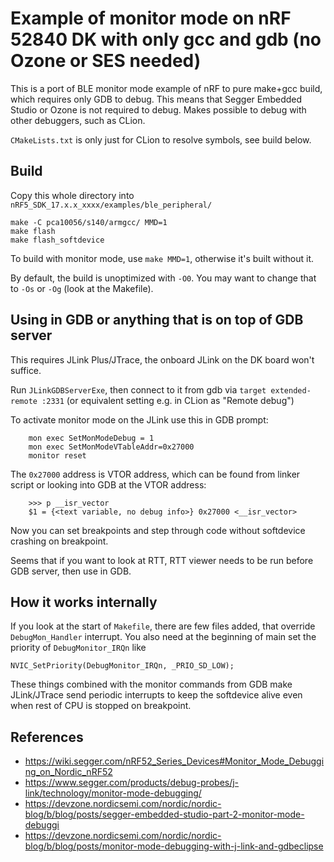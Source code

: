 # Example of monitor mode on nRF 52840 DK with only gcc and gdb (no Ozone or SES needed)

This is a port of BLE monitor mode example of nRF to pure make+gcc build, which requires
only GDB to debug. This means that Segger Embedded Studio or Ozone is not required to debug.
Makes possible to debug with other debuggers, such as CLion.

`CMakeLists.txt` is only just for CLion to resolve symbols, see build below.

## Build

Copy this whole directory into `nRF5_SDK_17.x.x_xxxx/examples/ble_peripheral/`

    make -C pca10056/s140/armgcc/ MMD=1
    make flash
    make flash_softdevice

To build with monitor mode, use `make MMD=1`, otherwise it's built without it.

By default, the build is unoptimized with `-O0`. You may want to change that
to `-Os` or `-Og` (look at the Makefile).

## Using in GDB or anything that is on top of GDB server

This requires JLink Plus/JTrace, the onboard JLink on the DK board won't suffice.

Run `JLinkGDBServerExe`, then connect to it from gdb via `target extended-remote :2331`
(or equivalent setting e.g. in CLion as "Remote debug")

To activate monitor mode on the JLink use this in GDB prompt:

        mon exec SetMonModeDebug = 1
        mon exec SetMonModeVTableAddr=0x27000
        monitor reset

The `0x27000` address is VTOR address, which can be found from linker script or
looking into GDB at the VTOR address:

        >>> p __isr_vector
        $1 = {<text variable, no debug info>} 0x27000 <__isr_vector>

Now you can set breakpoints and step through code without softdevice crashing on
breakpoint.

Seems that if you want to look at RTT, RTT viewer needs to be run before GDB server,
then use in GDB.

## How it works internally

If you look at the start of `Makefile`, there are few files added, that override
`DebugMon_Handler` interrupt. You also need at the beginning of main set the priority
of `DebugMonitor_IRQn` like

    NVIC_SetPriority(DebugMonitor_IRQn, _PRIO_SD_LOW);

These things combined with the monitor commands from GDB make JLink/JTrace send periodic
interrupts to keep the softdevice alive even when rest of CPU is stopped on breakpoint.

## References

* https://wiki.segger.com/nRF52_Series_Devices#Monitor_Mode_Debugging_on_Nordic_nRF52
* https://www.segger.com/products/debug-probes/j-link/technology/monitor-mode-debugging/
* https://devzone.nordicsemi.com/nordic/nordic-blog/b/blog/posts/segger-embedded-studio-part-2-monitor-mode-debuggi
* https://devzone.nordicsemi.com/nordic/nordic-blog/b/blog/posts/monitor-mode-debugging-with-j-link-and-gdbeclipse
